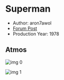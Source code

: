 # Superman

* Author: aron7awol
* [Forum Post](https://www.avsforum.com/threads/bass-eq-for-filtered-movies.2995212/post-57058826)
* Production Year: 1978

## Atmos

![img 0](https://i.imgur.com/q2x4esX.jpg)

![img 1](https://i.imgur.com/QuTVN4z.jpg)

